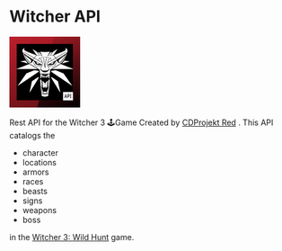 # Witcher API

![witcher](witcherapi.png)

Rest API  for the Witcher 3 🕹Game Created by [CDProjekt Red](https://en.cdprojektred.com/) . This API catalogs the 
* character 
* locations
* armors
* races
* beasts 
* signs  
* weapons
* boss


in  the [Witcher 3: Wild Hunt](https://thewitcher.com/en/witcher3) game. 

